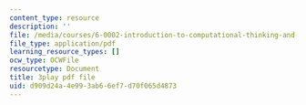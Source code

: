 ```yaml
---
content_type: resource
description: ''
file: /media/courses/6-0002-introduction-to-computational-thinking-and-data-science-fall-2016/d909d24a4e993ab66ef7d70f065d4873_rUxP7TM8-wo.pdf
file_type: application/pdf
learning_resource_types: []
ocw_type: OCWFile
resourcetype: Document
title: 3play pdf file
uid: d909d24a-4e99-3ab6-6ef7-d70f065d4873
---
```

